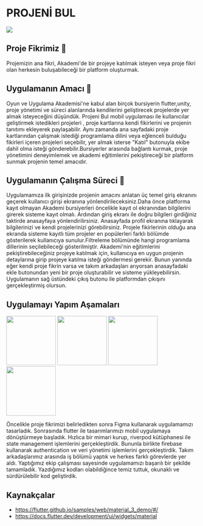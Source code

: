 # PROJENİ BUL

<img src="https://firebasestorage.googleapis.com/v0/b/projeni-bul-app.appspot.com/o/github%2Fprojeni_bul_banner.jpg?alt=media&token=16358eae-c899-4d9a-931c-40e672735c82"/>

## Proje Fikrimiz 🧠

Projemizin ana fikri, Akademi'de bir projeye katılmak isteyen veya proje fikri olan herkesin buluşabileceği bir platform oluşturmak.

## Uygulamanın Amacı 🎯
Oyun ve Uygulama Akademisi'ne kabul alan birçok bursiyerin flutter,unity, proje yönetimi ve süreci alanlarında kendilerini geliştirecek projelerde yer almak isteyeceğini düşündük. Projeni Bul mobil uygulaması ile kullanıcılar geliştirmek istedikleri projeleri , proje kartlarına kendi fikirlerini ve projenin tanıtımı ekleyerek paylaşabilir. Aynı zamanda ana sayfadaki proje kartlarından çalışmak istediği programlama dilini veya eğlenceli bulduğu fikirleri içeren projeleri seçebilir, yer almak isterse "Katıl" butonuyla ekibe dahil olma isteği gönderebilir.Bursiyerler arasında bağlantı kurmak, proje yönetimini deneyimlemek ve akademi eğitimlerini pekiştireceği bir platform sunmak projenin temel amacıdır.

## Uygulamanın Çalışma Süreci 📱

Uygulamamıza ilk girişinizde projenin amacını anlatan üç temel giriş ekranını geçerek kullanıcı girişi ekranına yönlendirileceksiniz.Daha önce platforma kayıt olmayan Akademi bursiyerleri öncelikle kayıt ol ekranından bilgilerini girerek sisteme kayıt olmalı. Ardından giriş ekranı ile doğru bilgileri girdiğiniz taktirde anasayfaya yönlendirilirsiniz. Anasayfada profil ekranına tıklayarak bilgilerinizi ve kendi projelerinizi görebilirsiniz. Projele fikirlerinin olduğu ana ekranda sisteme kayıtlı tüm projeler en popülerleri farklı bölümde gösterilerek kullanıcıya sunulur.Filtreleme bölümünde hangi programlama dillerinin seçilebileceği gösterilmiştir. Akademi'nin eğitimlerini pekiştirebileceğiniz projeye katılmak için, kullanıcıya en uygun projenin detaylarına girip projeye katılma isteği göndermesi gerekir. Bunun yanında eğer kendi proje fikrin varsa ve takım arkadaşları arıyorsan anasayfadaki ekle butonundan yeni bir proje oluşturabilir ve sisteme yükleyebilirsin. Uygulamanın sağ üstündeki çıkış butonu ile platformdan çıkışını gerçekleştirmiş olursun.

## Uygulamayı Yapım Aşamaları 

<p float="left">
<img height="130" src="https://firebasestorage.googleapis.com/v0/b/projeni-bul-app.appspot.com/o/github%2Funnamed.jpg?alt=media&token=780effc2-1b47-4a78-95da-c6ed74f659ca"/>
<img height="130" src="https://firebasestorage.googleapis.com/v0/b/projeni-bul-app.appspot.com/o/github%2Flogo.png?alt=media&token=62aa8627-be93-4dc4-be20-302664113ba2"/>
<img height="130" src="https://firebasestorage.googleapis.com/v0/b/projeni-bul-app.appspot.com/o/github%2Fchannels4_profile.jpg?alt=media&token=85fc2121-cba3-4602-8ce1-55ff2b1f88c5"/>
<img height="130" src="https://firebasestorage.googleapis.com/v0/b/projeni-bul-app.appspot.com/o/github%2Ffigma_logo.png?alt=media&token=05895e5f-1124-43c9-aa7f-df7b5c6bcd8f"/>
</p>

Öncelikle proje fikrimizi belirledikten sonra Figma kullanarak uygulamamızı tasarladık.
Sonrasında flutter ile tasarımlarımızı mobil uygulamaya dönüştürmeye başladık. Hızlıca bir mimari kurup, riverpod kütüphanesi ile state management işlemlerini gerçekleştirdik. Bununla birlikte firebase kullanarak authentication ve veri yönetimi işlemlerini gerçekleştirdik. Takım arkadaşlarımız arasında iş bölümü yaptık ve herkes farklı görevlerde yer aldı. Yaptığımız ekip çalışması sayesinde uygulamamızı başarılı bir şekilde tamamladık. Yazdığımız kodları olabildiğince temiz tuttuk, okunaklı ve sürdürülebilir kod geliştirdik.


## Kaynakçalar
* https://flutter.github.io/samples/web/material_3_demo/#/
* https://docs.flutter.dev/development/ui/widgets/material



